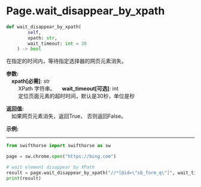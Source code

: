 
# Page.wait_disappear_by_xpath
```python
def wait_disappear_by_xpath(
        self,
        xpath: str,
        wait_timeout: int = 30
    ) -> bool
```  

在指定的时间内，等待指定选择器的网页元素消失。

**参数:**  
    &emsp;**xpath[必需]**: str     
        &emsp;&emsp; XPath 字符串。 
    &emsp;**wait_timeout[可选]**: int  
        &emsp;&emsp; 定位页面元素的超时时间，默认是30秒，单位是秒  

**返回值:**  
    &emsp;如果网页元素消失，返回True， 否则返回False。  

**示例:**
***
```python
from swifthorse import swifthorse as sw

page = sw.chrome.open("https://bing.com")

# wait element disappear by XPath
result = page.wait_disappear_by_xpath("//*[@id=\"sb_form_q\"]", wait_timeout=5)
print(result)

```